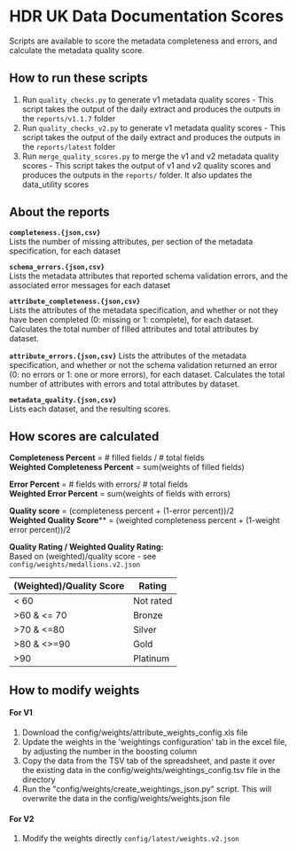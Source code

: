 # HDR UK Data Documentation Scores

Scripts are available to score the metadata completeness and errors, and calculate the metadata quality score.

## How to run these scripts

1. Run `quality_checks.py` to generate v1 metadata quality scores - This script takes the output of the daily extract and produces the outputs in the `reports/v1.1.7` folder
2. Run `quality_checks_v2.py` to generate v1 metadata quality scores - This script takes the output of the daily extract and produces the outputs in the `reports/latest` folder
3. Run `merge_quality_scores.py` to merge the v1 and v2 metadata quality scores - This script takes the output of v1 and v2 quality scores and produces the outputs in the `reports/` folder. It also updates the data_utility scores

## About the reports

**`completeness.{json,csv}`**  
Lists the number of missing attributes, per section of the metadata specification, for each dataset

**`schema_errors.{json,csv}`**  
Lists the metadata attributes that reported schema validation errors, and the associated error messages for each dataset

**`attribute_completeness.{json,csv}`**  
Lists the attributes of the metadata specification, and whether or not they have been completed 
(0: missing or 1: complete), for each dataset.
Calculates the total number of filled attributes and total attributes by dataset.

**`attribute_errors.{json,csv}`**
Lists the attributes of the metadata specification, and whether or not the schema validation returned an error 
(0: no errors or 1: one or more errors), for each dataset.
Calculates the total number of attributes with errors and total attributes by dataset.

**`metadata_quality.{json,csv}`**  
Lists each dataset, and the resulting scores.

## How scores are calculated

**Completeness Percent** = # filled fields / # total fields  
**Weighted Completeness Percent** = sum(weights of filled fields)

**Error Percent** = # fields with errors/ # total fields  
**Weighted Error Percent** = sum(weights of fields with errors)

**Quality score** = (completeness percent + (1-error percent))/2  
**Weighted Quality Score**** = (weighted completeness percent + (1-weight error percent))/2

**Quality Rating / Weighted Quality Rating:**  
Based on (weighted)/quality score - see `config/weights/medallions.v2.json`

| (Weighted)/Quality Score | Rating |
| --- | --- |
| < 60 | Not rated |
| >60 & <= 70 | Bronze |
| >70 & <=80|  Silver |
| >80 & <>=90 | Gold |
| >90 | Platinum |

## How to modify weights

#### For V1
1. Download the config/weights/attribute_weights_config.xls file
2. Update the weights in the 'weightings configuration' tab in the excel file, by adjusting the number in the boosting column
3. Copy the data from the TSV tab of the spreadsheet, and paste it over the existing data in the config/weights/weightings_config.tsv file in the directory
4. Run the "config/weights/create_weightings_json.py" script.  This will overwrite the data in the config/weights/weights.json file

#### For V2
1. Modify the weights directly `config/latest/weights.v2.json`
